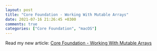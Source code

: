 ```yaml
---
layout: post
title: "Core Foundation - Working With Mutable Arrays"
date: 2021-07-16 21:26:45 +0300
comments: true
categories: ["Core Foundation", "macOS"]
---
```


Read my new article: [Core Foundation - Working With Mutable Arrays](https://medium.matsinopoulos.gr/core-foundation-working-with-mutable-arrays-cea73b913b5e)

